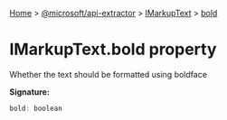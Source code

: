 [Home](./index) &gt; [@microsoft/api-extractor](api-extractor.md) &gt; [IMarkupText](api-extractor.imarkuptext.md) &gt; [bold](api-extractor.imarkuptext.bold.md)

# IMarkupText.bold property

Whether the text should be formatted using boldface

**Signature:**
```javascript
bold: boolean
```
